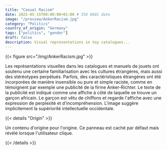 ```yaml
---
title: "Casual Racism"
date: 2025-05-15T00:00:00+01:00 # ISO 8601 date
image: "/preview/AnkerRacism.jpg"
category: "Politics"
country_of_origin: "Germany"
tags: ["politics", "gender"]
draft: false
description: Visual representations in toy catalogues...
---
```




{{< figure src="/img/AnkerRacism.jpg" >}}

Les représentations visuelles dans les catalogues et manuels de jouets ont soutenu une certaine familiarisation avec les cultures étrangères, mais aussi des stéréotypes perpétués. Parfois, des caractéristiques étrangères ont été incorporées de manière insensible ou pure et simple raciste, comme en témoignent par exemple une publicité de la firme Anker-Richter. Le texte de la publicité est indiqué comme une affiche à côté de laquelle se trouve un garçon africain. Le garçon est vêtu de chiffons et regarde l'affiche avec une expression de perplexité et d'incompréhension. L'image suggère implicitement la supériorité intellectuelle occidentale.

{{< details "Origin" >}}

Un contenu d'origine pour l'origine. Ce panneau est caché par défaut mais révélé lorsque l'utilisateur clique.

{{< /details >}}

